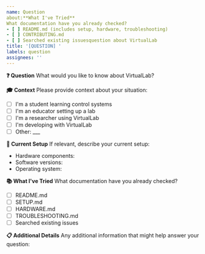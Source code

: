 ```yaml
---
name: Question
about:**What I've Tried**
What documentation have you already checked?
- [ ] README.md (includes setup, hardware, troubleshooting)
- [ ] CONTRIBUTING.md  
- [ ] Searched existing issuesquestion about VirtualLab
title: '[QUESTION] '
labels: question
assignees: ''
---
```


**❓ Question**
What would you like to know about VirtualLab?

**🎓 Context**
Please provide context about your situation:
- [ ] I'm a student learning control systems
- [ ] I'm an educator setting up a lab
- [ ] I'm a researcher using VirtualLab
- [ ] I'm developing with VirtualLab
- [ ] Other: ___

**🔧 Current Setup**
If relevant, describe your current setup:
- Hardware components:
- Software versions:
- Operating system:

**📚 What I've Tried**
What documentation have you already checked?
- [ ] README.md
- [ ] SETUP.md  
- [ ] HARDWARE.md
- [ ] TROUBLESHOOTING.md
- [ ] Searched existing issues

**📋 Additional Details**
Any additional information that might help answer your question:

